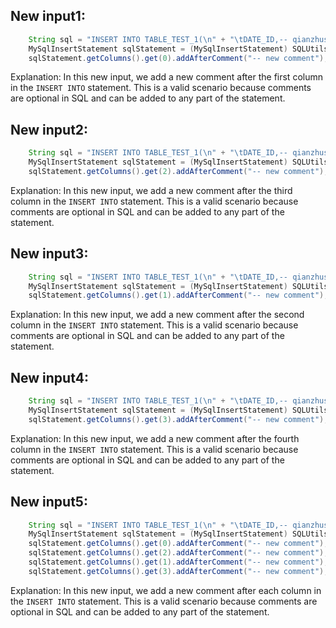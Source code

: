 ## New input1:
```java
    String sql = "INSERT INTO TABLE_TEST_1(\n" + "\tDATE_ID,-- qianzhushi\n" + "\tCUS_NO -- houzhushi\n,\n" + "\tCUS_NAME\n" + ")\n" + "SELECT A.DATE_ID,\n" + "\tA.CUS_NO,\n" + "\tA.CUS_NAME\n" + "FROM TABLE_TEST_2 \n" + "WHERE COL1='1';";
    MySqlInsertStatement sqlStatement = (MySqlInsertStatement) SQLUtils.parseSingleStatement(sql, DbType.mysql, true);
    sqlStatement.getColumns().get(0).addAfterComment("-- new comment");
```
Explanation: In this new input, we add a new comment after the first column in the `INSERT INTO` statement. This is a valid scenario because comments are optional in SQL and can be added to any part of the statement.

## New input2:
```java
    String sql = "INSERT INTO TABLE_TEST_1(\n" + "\tDATE_ID,-- qianzhushi\n" + "\tCUS_NO -- houzhushi\n,\n" + "\tCUS_NAME\n" + ")\n" + "SELECT A.DATE_ID,\n" + "\tA.CUS_NO,\n" + "\tA.CUS_NAME\n" + "FROM TABLE_TEST_2 \n" + "WHERE COL1='1';";
    MySqlInsertStatement sqlStatement = (MySqlInsertStatement) SQLUtils.parseSingleStatement(sql, DbType.mysql, true);
    sqlStatement.getColumns().get(2).addAfterComment("-- new comment");
```
Explanation: In this new input, we add a new comment after the third column in the `INSERT INTO` statement. This is a valid scenario because comments are optional in SQL and can be added to any part of the statement.

## New input3:
```java
    String sql = "INSERT INTO TABLE_TEST_1(\n" + "\tDATE_ID,-- qianzhushi\n" + "\tCUS_NO -- houzhushi\n,\n" + "\tCUS_NAME\n" + ")\n" + "SELECT A.DATE_ID,\n" + "\tA.CUS_NO,\n" + "\tA.CUS_NAME\n" + "FROM TABLE_TEST_2 \n" + "WHERE COL1='1';";
    MySqlInsertStatement sqlStatement = (MySqlInsertStatement) SQLUtils.parseSingleStatement(sql, DbType.mysql, true);
    sqlStatement.getColumns().get(1).addAfterComment("-- new comment");
```
Explanation: In this new input, we add a new comment after the second column in the `INSERT INTO` statement. This is a valid scenario because comments are optional in SQL and can be added to any part of the statement.

## New input4:
```java
    String sql = "INSERT INTO TABLE_TEST_1(\n" + "\tDATE_ID,-- qianzhushi\n" + "\tCUS_NO -- houzhushi\n,\n" + "\tCUS_NAME\n" + ")\n" + "SELECT A.DATE_ID,\n" + "\tA.CUS_NO,\n" + "\tA.CUS_NAME\n" + "FROM TABLE_TEST_2 \n" + "WHERE COL1='1';";
    MySqlInsertStatement sqlStatement = (MySqlInsertStatement) SQLUtils.parseSingleStatement(sql, DbType.mysql, true);
    sqlStatement.getColumns().get(3).addAfterComment("-- new comment");
```
Explanation: In this new input, we add a new comment after the fourth column in the `INSERT INTO` statement. This is a valid scenario because comments are optional in SQL and can be added to any part of the statement.

## New input5:
```java
    String sql = "INSERT INTO TABLE_TEST_1(\n" + "\tDATE_ID,-- qianzhushi\n" + "\tCUS_NO -- houzhushi\n,\n" + "\tCUS_NAME\n" + ")\n" + "SELECT A.DATE_ID,\n" + "\tA.CUS_NO,\n" + "\tA.CUS_NAME\n" + "FROM TABLE_TEST_2 \n" + "WHERE COL1='1';";
    MySqlInsertStatement sqlStatement = (MySqlInsertStatement) SQLUtils.parseSingleStatement(sql, DbType.mysql, true);
    sqlStatement.getColumns().get(0).addAfterComment("-- new comment");
    sqlStatement.getColumns().get(2).addAfterComment("-- new comment");
    sqlStatement.getColumns().get(1).addAfterComment("-- new comment");
    sqlStatement.getColumns().get(3).addAfterComment("-- new comment");
```
Explanation: In this new input, we add a new comment after each column in the `INSERT INTO` statement. This is a valid scenario because comments are optional in SQL and can be added to any part of the statement.
